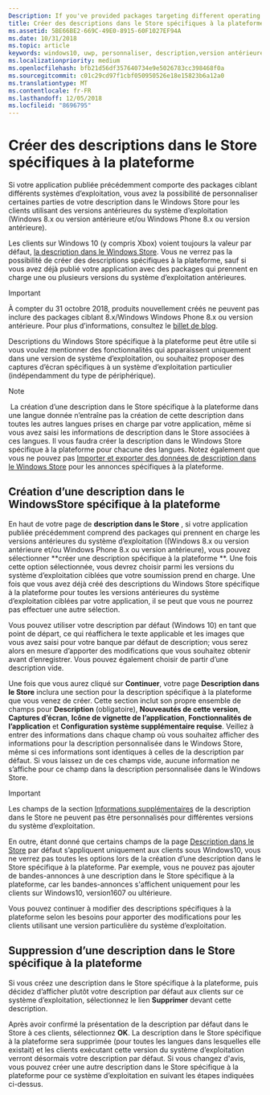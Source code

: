 ```yaml
---
Description: If you've provided packages targeting different operating systems, you have the option to customize parts of your Store listing for different targeted operating systems.
title: Créer des descriptions dans le Store spécifiques à la plateforme
ms.assetid: 5BE66BE2-669C-49E0-8915-60F1027EF94A
ms.date: 10/31/2018
ms.topic: article
keywords: windows10, uwp, personnaliser, description,version antérieure
ms.localizationpriority: medium
ms.openlocfilehash: bfb21d56df357640734e9e5026783cc398468f0a
ms.sourcegitcommit: c01c29cd97f1cbf050950526e18e15823b6a12a0
ms.translationtype: MT
ms.contentlocale: fr-FR
ms.lasthandoff: 12/05/2018
ms.locfileid: "8696795"
---
```

# <a name="create-platform-specific-store-listings"></a>Créer des descriptions dans le Store spécifiques à la plateforme


Si votre application publiée précédemment comporte des packages ciblant différents systèmes d’exploitation, vous avez la possibilité de personnaliser certaines parties de votre description dans le Windows Store pour les clients utilisant des versions antérieures du système d’exploitation (Windows 8.x ou version antérieure et/ou Windows Phone 8.x ou version antérieure). 

Les clients sur Windows 10 (y compris Xbox) voient toujours la valeur par défaut, [la description dans le Windows Store](create-app-store-listings.md). Vous ne verrez pas la possibilité de créer des descriptions spécifiques à la plateforme, sauf si vous avez déjà publié votre application avec des packages qui prennent en charge une ou plusieurs versions du système d’exploitation antérieures. 

> [!IMPORTANT]
> À compter du 31 octobre 2018, produits nouvellement créés ne peuvent pas inclure des packages ciblant 8.x/Windows Windows Phone 8.x ou version antérieure. Pour plus d’informations, consultez le [billet de blog](https://blogs.windows.com/buildingapps/2018/08/20/important-dates-regarding-apps-with-windows-phone-8-x-and-earlier-and-windows-8-8-1-packages-submitted-to-microsoft-store/#SzKghBbqDMlmAO4c.97).

Descriptions du Windows Store spécifique à la plateforme peut être utile si vous voulez mentionner des fonctionnalités qui apparaissent uniquement dans une version de système d’exploitation, ou souhaitez proposer des captures d’écran spécifiques à un système d’exploitation particulier (indépendamment du type de périphérique).

> [!NOTE]
> La création d’une description dans le Store spécifique à la plateforme dans une langue donnée n’entraîne pas la création de cette description dans toutes les autres langues prises en charge par votre application, même si vous avez saisi les informations de description dans le Store associées à ces langues. Il vous faudra créer la description dans le Windows Store spécifique à la plateforme pour chacune des langues. Notez également que vous ne pouvez pas [Importer et exporter des données de description dans le Windows Store](import-and-export-store-listings.md) pour les annonces spécifiques à la plateforme.


## <a name="creating-a-platform-specific-store-listing"></a>Création d’une description dans le WindowsStore spécifique à la plateforme

En haut de votre page de **description dans le Store** , si votre application publiée précédemment comprend des packages qui prennent en charge les versions antérieures du système d’exploitation ((Windows 8.x ou version antérieure et/ou Windows Phone 8.x ou version antérieure), vous pouvez sélectionner **créer une description spécifique à la plateforme **. Une fois cette option sélectionnée, vous devrez choisir parmi les versions du système d’exploitation ciblées que votre soumission prend en charge. Une fois que vous avez déjà créé des descriptions du Windows Store spécifique à la plateforme pour toutes les versions antérieures du système d’exploitation ciblées par votre application, il se peut que vous ne pourrez pas effectuer une autre sélection.

Vous pouvez utiliser votre description par défaut (Windows 10) en tant que point de départ, ce qui réaffichera le texte applicable et les images que vous avez saisi pour votre banque par défaut de description; vous serez alors en mesure d’apporter des modifications que vous souhaitez obtenir avant d’enregistrer. Vous pouvez également choisir de partir d’une description vide.

Une fois que vous aurez cliqué sur **Continuer**, votre page **Description dans le Store** inclura une section pour la description spécifique à la plateforme que vous venez de créer. Cette section inclut son propre ensemble de champs pour **Description** (obligatoire), **Nouveautés de cette version**, **Captures d’écran**, **Icône de vignette de l’application**, **Fonctionnalités de l’application** et **Configuration système supplémentaire requise**. Veillez à entrer des informations dans chaque champ où vous souhaitez afficher des informations pour la description personnalisée dans le Windows Store, même si ces informations sont identiques à celles de la description par défaut. Si vous laissez un de ces champs vide, aucune information ne s’affiche pour ce champ dans la description personnalisée dans le Windows Store.

> [!IMPORTANT]
> Les champs de la section [Informations supplémentaires](create-app-store-listings.md#additional-information) de la description dans le Store ne peuvent pas être personnalisés pour différentes versions du système d’exploitation.
> 
> En outre, étant donné que certains champs de la page [Description dans le Store](create-app-store-listings.md) par défaut s’appliquent uniquement aux clients sous Windows10, vous ne verrez pas toutes les options lors de la création d’une description dans le Store spécifique à la plateforme. Par exemple, vous ne pouvez pas ajouter de bandes-annonces à une description dans le Store spécifique à la plateforme, car les bandes-annonces s'affichent uniquement pour les clients sur Windows10, version1607 ou ultérieure. 

Vous pouvez continuer à modifier des descriptions spécifiques à la plateforme selon les besoins pour apporter des modifications pour les clients utilisant une version particulière du système d’exploitation.


## <a name="removing-a-platform-specific-store-listing"></a>Suppression d’une description dans le Store spécifique à la plateforme

Si vous créez une description dans le Store spécifique à la plateforme, puis décidez d’afficher plutôt votre description par défaut aux clients sur ce système d’exploitation, sélectionnez le lien **Supprimer** devant cette description.

Après avoir confirmé la présentation de la description par défaut dans le Store à ces clients, sélectionnez **OK**. La description dans le Store spécifique à la plateforme sera supprimée (pour toutes les langues dans lesquelles elle existait) et les clients exécutant cette version du système d’exploitation verront désormais votre description par défaut. Si vous changez d'avis, vous pouvez créer une autre description dans le Store spécifique à la plateforme pour ce système d’exploitation en suivant les étapes indiquées ci-dessus.
 

 




